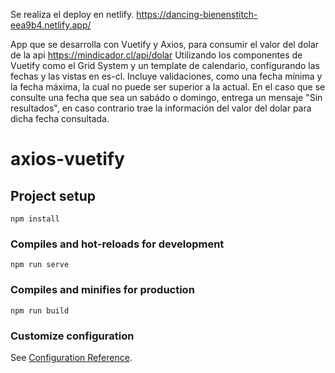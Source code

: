 
Se realiza el deploy en netlify.
https://dancing-bienenstitch-eea9b4.netlify.app/

App que se desarrolla con Vuetify y Axios, para consumir el valor del dolar de la api https://mindicador.cl/api/dolar
Utilizando los componentes de Vuetify como el Grid System y un template de calendario, configurando las fechas y las vistas en es-cl.
Incluye validaciones, como una fecha mínima y la fecha máxima, la cual no puede ser superior a la actual.
En el caso que se consulte una fecha que sea un sabádo o domingo, entrega un mensaje "Sin resultados", en caso contrario trae la información del valor del dolar para dicha fecha consultada.


# axios-vuetify

## Project setup
```
npm install
```

### Compiles and hot-reloads for development
```
npm run serve
```

### Compiles and minifies for production
```
npm run build
```

### Customize configuration
See [Configuration Reference](https://cli.vuejs.org/config/).

